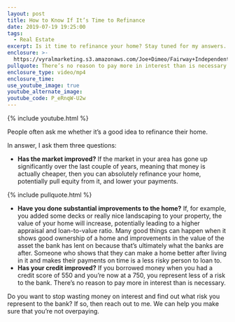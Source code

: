 ```yaml
---
layout: post
title: How to Know If It’s Time to Refinance
date: 2019-07-19 19:25:00
tags:
  - Real Estate
excerpt: Is it time to refinance your home? Stay tuned for my answers.
enclosure: >-
  https://vyralmarketing.s3.amazonaws.com/Joe+Dimeo/Fairway+Independent+Mortgage+Corporation+-+Joe+Dimeo+_+How+to+Know+If+Its+Time+to+Refinance+(1).mp4
pullquote: There’s no reason to pay more in interest than is necessary.
enclosure_type: video/mp4
enclosure_time:
use_youtube_image: true
youtube_alternate_image:
youtube_code: P_eRnqW-U2w
---
```


{% include youtube.html %}

People often ask me whether it’s a good idea to refinance their home.

In answer, I ask them three questions:

* **Has the market improved?** If the market in your area has gone up significantly over the last couple of years, meaning that money is actually cheaper, then you can absolutely refinance your home, potentially pull equity from it, and lower your payments.

{% include pullquote.html %}

* **Have you done substantial improvements to the home?** If, for example, you added some decks or really nice landscaping to your property, the value of your home will increase, potentially leading to a higher appraisal and loan-to-value ratio. Many good things can happen when it shows good ownership of a home and improvements in the value of the asset the bank has lent on because that’s ultimately what the banks are after. Someone who shows that they can make a home better after living in it and makes their payments on time is a less risky person to loan to.
* **Has your credit improved?** If you borrowed money when you had a credit score of 550 and you’re now at a 750, you represent less of a risk to the bank. There’s no reason to pay more in interest than is necessary.

Do you want to stop wasting money on interest and find out what risk you represent to the bank? If so, then reach out to me. We can help you make sure that you’re not overpaying.<br>&nbsp;